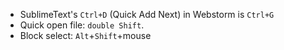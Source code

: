 * SublimeText's `Ctrl+D` (Quick Add Next) in Webstorm is `Ctrl+G`
* Quick open file: `double Shift`.
* Block select: `Alt`+`Shift`+mouse
